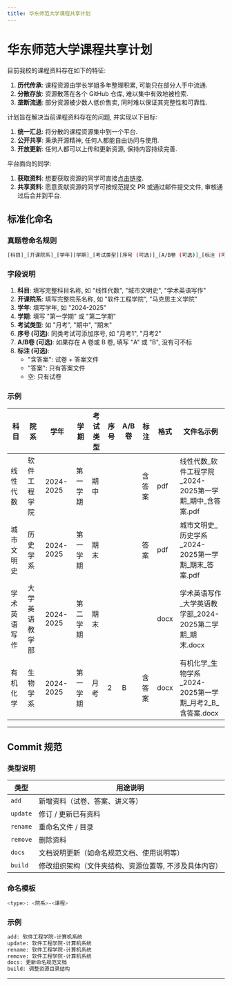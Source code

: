 ```yaml
---
title: 华东师范大学课程共享计划
---
```


# 华东师范大学课程共享计划

目前我校的课程资料存在如下的特征:

1. **历代传承**: 课程资源由学长学姐多年整理积累, 可能只在部分人手中流通.
2. **分散存放**: 资源散落在各个 GitHub 仓库, 难以集中有效地被检索.
3. **垄断流通**: 部分资源被少数人低价售卖, 同时难以保证其完整性和可靠性.

计划旨在解决当前课程资料存在的问题, 并实现以下目标:

1. **统一汇总**: 将分散的课程资源集中到一个平台.
2. **公开共享**: 秉承开源精神, 任何人都能自由访问与使用.
3. **开放更新**: 任何人都可以上传和更新资源, 保持内容持续完善.

平台面向的同学:

1. **获取资料**: 想要获取资源的同学可直接[点击链接](https://ecnusc.eagle233.top/).
2. **共享资料**: 愿意贡献资源的同学可按规范提交 PR 或通过邮件提交文件, 审核通过后合并到平台.

## 标准化命名

### 真题卷命名规则

```bash
[科目]_[开课院系]_[学年][学期]_[考试类型][序号 (可选)]_[A/B卷 (可选)]_[标注 (可选)].[格式]
```

### 字段说明

1. **科目**: 填写完整科目名称, 如 "线性代数", "城市文明史", "学术英语写作"
2. **开课院系**: 填写完整院系名称, 如 "软件工程学院", "马克思主义学院"
3. **学年**: 填写学年, 如 "2024-2025"
4. **学期**: 填写 "第一学期" 或 "第二学期"
5. **考试类型**: 如 "月考", "期中", "期末"
6. **序号 (可选)**: 同类考试可添加序号, 如 "月考1", "月考2"
7. **A/B卷 (可选)**: 如果存在 A 卷或 B 卷, 填写 "A" 或 "B", 没有可不标
8. **标注 (可选)**:
   - "含答案": 试卷 + 答案文件
   - "答案": 只有答案文件
   - 空: 只有试卷

### 示例

| 科目     | 院系      | 学年        | 学期   | 考试类型 | 序号 | A/B卷 | 标注  | 格式   | 文件名示例                                       |
| ------ | ------- | --------- | ---- | ---- | -- | ---- | --- | ---- | ------------------------------------------- |
| 线性代数   | 软件工程学院  | 2024-2025 | 第一学期 | 期中   |    |      | 含答案 | pdf  | 线性代数\_软件工程学院\_2024-2025第一学期\_期中\_含答案.pdf    |
| 城市文明史  | 历史学系    | 2024-2025 | 第一学期 | 期末   |    |      | 答案  | pdf  | 城市文明史\_历史学系\_2024-2025第一学期\_期末\_答案.pdf      |
| 学术英语写作 | 大学英语教学部 | 2024-2025 | 第二学期 | 期末   |    |      |     | docx | 学术英语写作\_大学英语教学部\_2024-2025第二学期\_期末.docx     |
| 有机化学   | 生物学系    | 2024-2025 | 第一学期 | 月考   | 2  | B    | 含答案 | docx | 有机化学\_生物学系\_2024-2025第一学期\_月考2\_B\_含答案.docx |

---

## Commit 规范

### 类型说明

| 类型       | 用途说明                        |
| -------- | --------------------------- |
| `add`    | 新增资料（试卷、答案、讲义等）             |
| `update` | 修订 / 更新已有资料                 |
| `rename` | 重命名文件 / 目录                  |
| `remove` | 删除资料                        |
| `docs`   | 文档说明更新（如命名规范文档、使用说明等）       |
| `build`  | 修改组织架构（文件夹结构、资源位置等, 不涉及具体内容） |

### 命名模板

```bash
<type>: <院系>-<课程>
```

### 示例

```bash
add: 软件工程学院-计算机系统
update: 软件工程学院-计算机系统
rename: 软件工程学院-计算机系统
remove: 软件工程学院-计算机系统
docs: 更新命名规范文档
build: 调整资源目录结构
```

---
